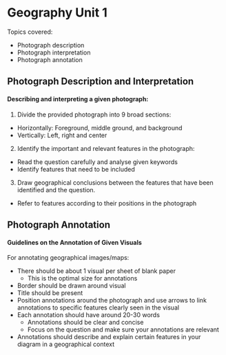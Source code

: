 # Geography Unit 1

Topics covered:
- Photograph description
- Photograph interpretation
- Photograph annotation

## Photograph Description and Interpretation
#### Describing and interpreting a given photograph:
1. Divide the provided photograph into 9 broad sections: 
  - Horizontally: Foreground, middle ground, and background
  - Vertically: Left, right and center
  
2. Identify the important and relevant features in the photograph:
  - Read the question carefully and analyse given keywords
  - Identify features that need to be included
  
3. Draw geographical conclusions between the features that have been identified and the question.
  - Refer to features according to their positions in the photograph
  
## Photograph Annotation
#### Guidelines on the Annotation of Given Visuals
For annotating geographical images/maps:
- There should be about 1 visual per sheet of blank paper
  - This is the optimal size for annotations
- Border should be drawn around visual
- Title should be present
- Position annotations around the photograph and use arrows to link annotations to specific features clearly seen in the visual
- Each annotation should have around 20-30 words
  - Annotations should be clear and concise
  - Focus on the question and make sure your annotations are relevant
- Annotations should describe and explain certain features in your diagram in a geographical context
  
